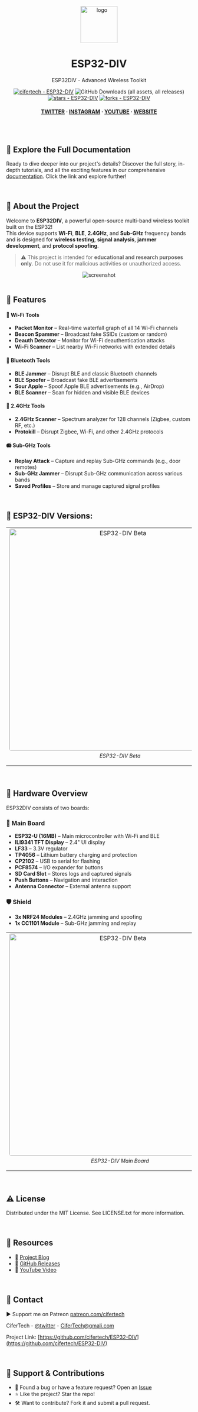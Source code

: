 <div align="center">

  <img src="https://user-images.githubusercontent.com/62047147/195847997-97553030-3b79-4643-9f2c-1f04bba6b989.png" alt="logo" width="100" height="auto" />
  <h1>ESP32-DIV</h1>
   
  <p>
    ESP32DIV - Advanced Wireless Toolkit
  </p>
   

 
<!-- Badges -->

<a href="https://github.com/cifertech/ESP32-DIV" title="Go to GitHub repo"><img src="https://img.shields.io/static/v1?label=cifertech&message=ESP32-DIV&color=purple&logo=github" alt="cifertech - ESP32-DIV"></a>
![GitHub Downloads (all assets, all releases)](https://img.shields.io/github/downloads/cifertech/esp32-div/total)
<a href="https://github.com/cifertech/ESP32-DIV"><img src="https://img.shields.io/github/stars/cifertech/ESP32-DIV?style=social" alt="stars - ESP32-DIV"></a>
<a href="https://github.com/cifertech/ESP32-DIV"><img src="https://img.shields.io/github/forks/cifertech/ESP32-DIV?style=social" alt="forks - ESP32-DIV"></a>
   
<h4>
    <a href="https://twitter.com/cifertech1">TWITTER</a>
  <span> · </span>
    <a href="https://www.instagram.com/cifertech/">INSTAGRAM</a>
  <span> · </span>
    <a href="https://www.youtube.com/c/techcifer">YOUTUBE</a>
  <span> · </span>
    <a href="https://cifertech.net/">WEBSITE</a>
  </h4>
</div> 
 
<br />

<div>&nbsp;</div>

## 📖 Explore the Full Documentation

Ready to dive deeper into our project's details? Discover the full story, in-depth tutorials, and all the exciting features in our comprehensive [documentation](https://cifertech.net/esp32-div-your-swiss-army-knife-for-wireless-networks/). Click the link and explore further!

<div>&nbsp;</div>

<!-- About the Project -->
## :star2: About the Project
Welcome to **ESP32DIV**, a powerful open-source multi-band wireless toolkit built on the ESP32!  
This device supports **Wi-Fi**, **BLE**, **2.4GHz**, and **Sub-GHz** frequency bands and is designed for **wireless testing**, **signal analysis**, **jammer development**, and **protocol spoofing**.

> ⚠️ This project is intended for **educational and research purposes only**. Do not use it for malicious activities or unauthorized access.

<div align="center"> 
  <img src="https://github.com/user-attachments/assets/a3c46ee0-5da8-421e-aabf-b3120f21eb10" alt="screenshot" width="Auto" height="Auto" />
</div>

<div>&nbsp;</div>

<!-- Features -->
## :dart: Features

#### 📡 Wi-Fi Tools
- **Packet Monitor** – Real-time waterfall graph of all 14 Wi-Fi channels
- **Beacon Spammer** – Broadcast fake SSIDs (custom or random)
- **Deauth Detector** – Monitor for Wi-Fi deauthentication attacks
- **Wi-Fi Scanner** – List nearby Wi-Fi networks with extended details

#### 🔵 Bluetooth Tools
- **BLE Jammer** – Disrupt BLE and classic Bluetooth channels
- **BLE Spoofer** – Broadcast fake BLE advertisements
- **Sour Apple** – Spoof Apple BLE advertisements (e.g., AirDrop)
- **BLE Scanner** – Scan for hidden and visible BLE devices

#### 📶 2.4GHz Tools
- **2.4GHz Scanner** – Spectrum analyzer for 128 channels (Zigbee, custom RF, etc.)
- **Protokill** – Disrupt Zigbee, Wi-Fi, and other 2.4GHz protocols

#### 📻 Sub-GHz Tools
- **Replay Attack** – Capture and replay Sub-GHz commands (e.g., door remotes)
- **Sub-GHz Jammer** – Disrupt Sub-GHz communication across various bands
- **Saved Profiles** – Store and manage captured signal profiles

<div>&nbsp;</div>

<!-- ESP32-DIV --> 
## :eyes: ESP32-DIV Versions:

<table>
  <tr>
    <td style="text-align: center;">
      <img src="https://github.com/user-attachments/assets/466ffd1b-9807-47ce-b221-5a6bffc1aa7d" alt="ESP32-DIV Beta" style="width: 600px; border: 1px solid #ccc; border-radius: 5px;">
      <p style="font-style: italic; font-size: 14px; margin-top: 5px;">ESP32-DIV Beta</p>
    </td>    
    <td style="text-align: center;">
      <img src="https://github.com/user-attachments/assets/fd8ba7d9-0409-4180-af42-a3e6e82b29b3" alt="ESP32-DIV v1" style="width: 600px; border: 1px solid #ccc; border-radius: 5px;">
      <p style="font-style: italic; font-size: 14px; margin-top: 5px;">ESP32-DIV v1</p>
    </td>
  </tr>
</table>

<div>&nbsp;</div>

<!-- Hardware Overview --> 
## 🔧 Hardware Overview

ESP32DIV consists of two boards:

### 🧠 Main Board
- **ESP32-U (16MB)** – Main microcontroller with Wi-Fi and BLE
- **ILI9341 TFT Display** – 2.4" UI display
- **LF33** – 3.3V regulator
- **TP4056** – Lithium battery charging and protection
- **CP2102** – USB to serial for flashing
- **PCF8574** – I/O expander for buttons
- **SD Card Slot** – Stores logs and captured signals
- **Push Buttons** – Navigation and interaction
- **Antenna Connector** – External antenna support

### 🛡️ Shield
- **3x NRF24 Modules** – 2.4GHz jamming and spoofing
- **1x CC1101 Module** – Sub-GHz jamming and replay

<table>
  <tr>
    <td style="text-align: center;">
      <img src="https://github.com/user-attachments/assets/b4e3ad5e-4f43-4c08-ae33-d713be0a3855" alt="ESP32-DIV Beta" style="width: 600px; border: 1px solid #ccc; border-radius: 5px;">
      <p style="font-style: italic; font-size: 14px; margin-top: 5px;">ESP32-DIV Main Board</p>
    </td>    
    <td style="text-align: center;">
      <img src="https://github.com/user-attachments/assets/21f10c62-5e6c-4565-8b86-7b89e24680c3" alt="ESP32-DIV v1" style="width: 600px; border: 1px solid #ccc; border-radius: 5px;">
      <p style="font-style: italic; font-size: 14px; margin-top: 5px;">ESP32-DIV Shield</p>
    </td>
  </tr>
</table>

<div>&nbsp;</div>

<!-- License --> 
## :warning: License
 
Distributed under the MIT License. See LICENSE.txt for more information.

<div>&nbsp;</div>

<!-- Resources --> 
## 📎 Resources

- 📖 [Project Blog](https://github.com/yourname/esp32div/wiki)
- 🔗 [GitHub Releases](https://github.com/cifertech/ESP32-DIV/releases)
- 🎥 [YouTube Video](https://youtube.com/techcifer)

<div>&nbsp;</div>

<!-- Contact -->
## :handshake: Contact 

▶ Support me on Patreon [patreon.com/cifertech](https://www.patreon.com/cifertech)

CiferTech - [@twitter](https://twitter.com/techcifer) - CiferTech@gmali.com

Project Link: [https://github.com/cifertech/ESP32-DIV](https://github.com/cifertech/ESP32-DIV)

<div>&nbsp;</div>

<!-- Support & Contributions -->
## 💬 Support & Contributions

- 💬 Found a bug or have a feature request? Open an [Issue](https://github.com/cifertech/ESP32-DIV/issues)
- ⭐ Like the project? Star the repo!
- 🛠 Want to contribute? Fork it and submit a pull request.
 
 
